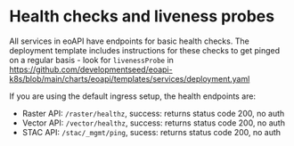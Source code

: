 # Health checks and liveness probes

All services in eoAPI have endpoints for basic health checks.
The deployment template includes instructions for these checks to get pinged on a regular basis - look for `livenessProbe`
in https://github.com/developmentseed/eoapi-k8s/blob/main/charts/eoapi/templates/services/deployment.yaml

If you are using the default ingress setup, the health endpoints are:

* Raster API: `/raster/healthz`, success: returns status code 200, no auth
* Vector API: `/vector/healthz`, success: returns status code 200, no auth
* STAC API: `/stac/_mgmt/ping`, sucess: returns status code 200, no auth
